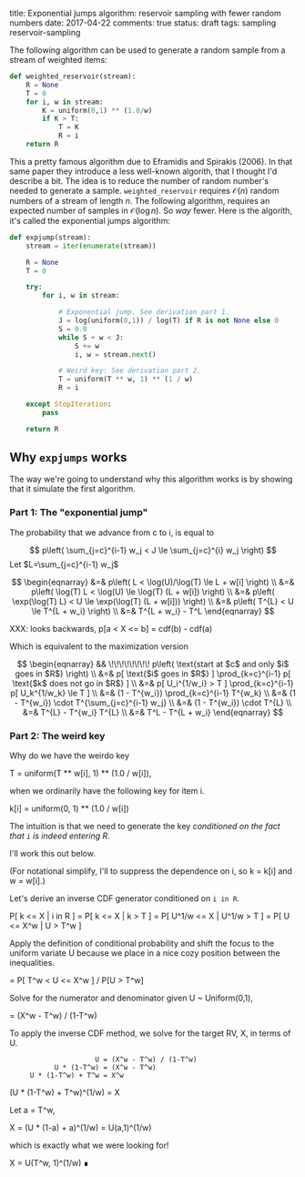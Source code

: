 title: Exponential jumps algorithm: reservoir sampling with fewer random numbers
date: 2017-04-22
comments: true
status: draft
tags: sampling reservoir-sampling

The following algorithm can be used to generate a random sample from a stream of
weighted items:

```python
def weighted_reservoir(stream):
    R = None
    T = 0
    for i, w in stream:
        K = uniform(0,1) ** (1.0/w)
        if K > T:
            T = K
            R = i
    return R
```

This a pretty famous algorithm due to Eframidis and Spirakis (2006). In that
same paper they introduce a less well-known algorith, that I thought I'd
describe a bit. The idea is to reduce the number of random number's needed to
generate a sample. `weighted_reservoir` requires $\mathcal{O}(n)$ random numbers
of a stream of length $n$. The following algorithm, requires an expected number
of samples in $\mathcal{O}(\log n)$. So *way* fewer. Here is the algorith, it's
called the exponential jumps algorithm:

```python
def expjump(stream):
    stream = iter(enumerate(stream))

    R = None
    T = 0

    try:
        for i, w in stream:

            # Exponential jump. See derivation part 1.
            J = log(uniform(0,1)) / log(T) if R is not None else 0
            S = 0.0
            while S + w < J:
                S += w
                i, w = stream.next()

            # Weird key: See derivation part 2.
            T = uniform(T ** w, 1) ** (1 / w)
            R = i

    except StopIteration:
        pass

    return R

```

## Why `expjumps` works

The way we're going to understand why this algorithm works is by showing that it
simulate the first algorithm.

### Part 1: The "exponential jump"

The probability that we advance from c to i, is equal to

$$
  p\left( \sum_{j=c}^{i-1} w_j < J \le \sum_{j=c}^{i} w_j \right)
$$
Let $L=\sum_{j=c}^{i-1} w_j$

$$
\begin{eqnarray}
 &=& p\left(               L < \log(U)/\log(T) \le L + w[i]                 \right) \\
 &=& p\left(       \log(T) L < \log(U)         \le \log(T) (L + w[i])       \right) \\
 &=& p\left( \exp(\log(T) L) < U               \le \exp(\log(T) (L + w[i])) \right) \\
 &=& p\left(           T^{L} < U               \le T^{L + w_i} \right) \\
 &=& T^{L + w_i} - T^L
\end{eqnarray}
$$

XXX: looks backwards, p[a < X <= b] = cdf(b) - cdf(a)

Which is equivalent to the maximization version

$$
\begin{eqnarray}
&& \!\!\!\!\!\!\!\! p\left( \text{start at $c$ and only $i$ goes in $R$} \right) \\
&=& p[ \text{$i$ goes in $R$} ] \prod_{k=c}^{i-1} p[ \text{$k$ does not go in $R$} ] \\
&=& p[ U_i^{1/w_i} > T ] \prod_{k=c}^{i-1} p[ U_k^{1/w_k} \le T ] \\
&=& (1 - T^{w_i}) \prod_{k=c}^{i-1} T^{w_k} \\
&=& (1 - T^{w_i}) \cdot T^{\sum_{j=c}^{i-1} w_j} \\
&=& (1 - T^{w_i}) \cdot T^{L} \\
&=& T^{L} - T^{w_i} T^{L} \\
&=& T^L - T^{L + w_i}
\end{eqnarray}
$$

### Part 2: The weird key

Why do we have the weirdo key

  T = uniform(T ** w[i], 1) ** (1.0 / w[i]),

when we ordinarily have the following key for item i.

  k[i] = uniform(0, 1) ** (1.0 / w[i])

The intuition is that we need to generate the key *conditioned on the fact that
`i` is indeed entering R*.

I'll work this out below.

(For notational simplify, I'll to suppress the dependence on i, so k = k[i] and
w = w[i].)

Let's derive an inverse CDF generator conditioned on `i in R`.

  P[ k <= X | i in R ]
   = P[ k <= X | k > T ]
   = P[ U^1/w <= X | U^1/w > T ]
   = P[ U <= X^w | U > T^w ]

Apply the definition of conditional probability and shift the focus to the
uniform variate U because we place in a nice cozy position between the
inequalities.

   = P[ T^w < U <= X^w ] / P[U > T^w]

Solve for the numerator and denominator given U ~ Uniform(0,1),

   = (X^w - T^w) / (1-T^w)

To apply the inverse CDF method, we solve for the target RV, X, in
terms of U.

                         U = (X^w - T^w) / (1-T^w)
               U * (1-T^w) = (X^w - T^w)
         U * (1-T^w) + T^w = X^w
 (U * (1-T^w) + T^w)^(1/w) = X

Let a = T^w,

  X = (U * (1-a) + a)^(1/w) = U(a,1)^(1/w)

which is exactly what we were looking for!

  X = U(T^w, 1)^(1/w)    ∎
